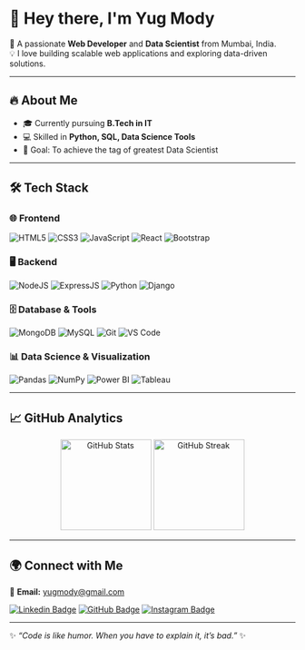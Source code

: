 # 👋 Hey there, I'm Yug Mody  

🚀 A passionate **Web Developer** and **Data Scientist** from Mumbai, India.  
💡 I love building scalable web applications and exploring data-driven solutions.  

---

## 🔥 About Me  
- 🎓 Currently pursuing **B.Tech in IT**  
- 💻 Skilled in **Python, SQL, Data Science Tools**
- 🎯 Goal: To achieve the tag of greatest Data Scientist  

---

## 🛠️ Tech Stack  

### 🌐 Frontend  
![HTML5](https://img.shields.io/badge/HTML5-E34F26?style=for-the-badge&logo=html5&logoColor=white)  ![CSS3](https://img.shields.io/badge/CSS3-1572B6?style=for-the-badge&logo=css3&logoColor=white)  ![JavaScript](https://img.shields.io/badge/JavaScript-F7DF1E?style=for-the-badge&logo=javascript&logoColor=black)  ![React](https://img.shields.io/badge/React-20232A?style=for-the-badge&logo=react&logoColor=61DAFB)  ![Bootstrap](https://img.shields.io/badge/Bootstrap-563D7C?style=for-the-badge&logo=bootstrap&logoColor=white)  

### 🖥️ Backend  
![NodeJS](https://img.shields.io/badge/Node.js-43853D?style=for-the-badge&logo=node.js&logoColor=white)  ![ExpressJS](https://img.shields.io/badge/Express.js-404D59?style=for-the-badge)  ![Python](https://img.shields.io/badge/Python-3776AB?style=for-the-badge&logo=python&logoColor=white)  ![Django](https://img.shields.io/badge/Django-092E20?style=for-the-badge&logo=django&logoColor=white)  

### 🗄️ Database & Tools  
![MongoDB](https://img.shields.io/badge/MongoDB-4EA94B?style=for-the-badge&logo=mongodb&logoColor=white)  ![MySQL](https://img.shields.io/badge/MySQL-005C84?style=for-the-badge&logo=mysql&logoColor=white)  ![Git](https://img.shields.io/badge/Git-F05032?style=for-the-badge&logo=git&logoColor=white)  ![VS Code](https://img.shields.io/badge/VS%20Code-0078d7?style=for-the-badge&logo=visual-studio-code&logoColor=white)  

### 📊 Data Science & Visualization  
![Pandas](https://img.shields.io/badge/Pandas-150458?style=for-the-badge&logo=pandas&logoColor=white)  ![NumPy](https://img.shields.io/badge/Numpy-777BB4?style=for-the-badge&logo=numpy&logoColor=white)  ![Power BI](https://img.shields.io/badge/Power%20BI-F2C811?style=for-the-badge&logo=powerbi&logoColor=black)  ![Tableau](https://img.shields.io/badge/Tableau-E97627?style=for-the-badge&logo=Tableau&logoColor=white)  

---

## 📈 GitHub Analytics  

<p align="center">
  <img src="https://github-readme-stats.vercel.app/api?username=yug29&show_icons=true&theme=tokyonight" alt="GitHub Stats" height="160"/>
  <img src="https://streak-stats.demolab.com?user=yug29&theme=tokyonight&hide_border=true" alt="GitHub Streak" height="160"/>
</p>

---

## 🌍 Connect with Me  

📧 **Email:** [yugmody@gmail.com](mailto:yugmody@gmail.com)  

[![Linkedin Badge](https://img.shields.io/badge/-Yug%20Mody-blue?style=for-the-badge&logo=Linkedin&logoColor=white)](https://linkedin.com/in/yugmody)  [![GitHub Badge](https://img.shields.io/badge/-GitHub-181717?style=for-the-badge&logo=github&logoColor=white)](https://github.com/yug29)  [![Instagram Badge](https://img.shields.io/badge/-Instagram-E4405F?style=for-the-badge&logo=instagram&logoColor=white)](https://instagram.com/yug_m29)  

---

✨ _“Code is like humor. When you have to explain it, it’s bad.”_ ✨
